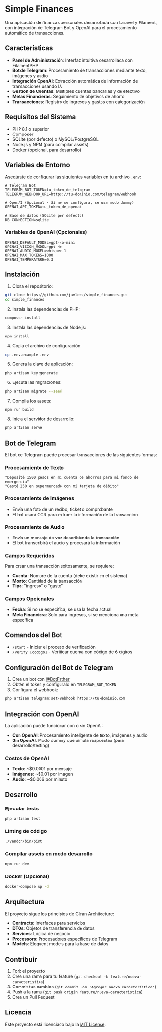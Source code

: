 # Simple Finances

Una aplicación de finanzas personales desarrollada con Laravel y Filament, con integración de Telegram Bot y OpenAI para el procesamiento automático de transacciones.

## Características

- **Panel de Administración**: Interfaz intuitiva desarrollada con FilamentPHP
- **Bot de Telegram**: Procesamiento de transacciones mediante texto, imágenes y audio
- **Integración OpenAI**: Extracción automática de información de transacciones usando IA
- **Gestión de Cuentas**: Múltiples cuentas bancarias y de efectivo
- **Metas Financieras**: Seguimiento de objetivos de ahorro
- **Transacciones**: Registro de ingresos y gastos con categorización

## Requisitos del Sistema

- PHP 8.1 o superior
- Composer
- SQLite (por defecto) o MySQL/PostgreSQL
- Node.js y NPM (para compilar assets)
- Docker (opcional, para desarrollo)

## Variables de Entorno

Asegúrate de configurar las siguientes variables en tu archivo `.env`:

```env
# Telegram Bot
TELEGRAM_BOT_TOKEN=tu_token_de_telegram
TELEGRAM_WEBHOOK_URL=https://tu-dominio.com/telegram/webhook

# OpenAI (Opcional - Si no se configura, se usa modo dummy)
OPENAI_API_TOKEN=tu_token_de_openai

# Base de datos (SQLite por defecto)
DB_CONNECTION=sqlite
```

### Variables de OpenAI (Opcionales)

```env
OPENAI_DEFAULT_MODEL=gpt-4o-mini
OPENAI_VISION_MODEL=gpt-4o
OPENAI_AUDIO_MODEL=whisper-1
OPENAI_MAX_TOKENS=1000
OPENAI_TEMPERATURE=0.3
```

## Instalación

1. Clona el repositorio:
```bash
git clone https://github.com/javleds/simple_finances.git
cd simple_finances
```

2. Instala las dependencias de PHP:
```bash
composer install
```

3. Instala las dependencias de Node.js:
```bash
npm install
```

4. Copia el archivo de configuración:
```bash
cp .env.example .env
```

5. Genera la clave de aplicación:
```bash
php artisan key:generate
```

6. Ejecuta las migraciones:
```bash
php artisan migrate --seed
```

7. Compila los assets:
```bash
npm run build
```

8. Inicia el servidor de desarrollo:
```bash
php artisan serve
```

## Bot de Telegram

El bot de Telegram puede procesar transacciones de las siguientes formas:

### Procesamiento de Texto
```
"Deposité 1500 pesos en mi cuenta de ahorros para mi fondo de emergencia"
"Gasté 250 en supermercado con mi tarjeta de débito"
```

### Procesamiento de Imágenes
- Envía una foto de un recibo, ticket o comprobante
- El bot usará OCR para extraer la información de la transacción

### Procesamiento de Audio
- Envía un mensaje de voz describiendo la transacción
- El bot transcribirá el audio y procesará la información

### Campos Requeridos
Para crear una transacción exitosamente, se requiere:
- **Cuenta**: Nombre de la cuenta (debe existir en el sistema)
- **Monto**: Cantidad de la transacción
- **Tipo**: "ingreso" o "gasto"

### Campos Opcionales
- **Fecha**: Si no se especifica, se usa la fecha actual
- **Meta Financiera**: Solo para ingresos, si se menciona una meta específica

## Comandos del Bot

- `/start` - Iniciar el proceso de verificación
- `/verify [código]` - Verificar cuenta con código de 6 dígitos

## Configuración del Bot de Telegram

1. Crea un bot con [@BotFather](https://t.me/botfather)
2. Obtén el token y configúralo en `TELEGRAM_BOT_TOKEN`
3. Configura el webhook:
```bash
php artisan telegram:set-webhook https://tu-dominio.com
```

## Integración con OpenAI

La aplicación puede funcionar con o sin OpenAI:

- **Con OpenAI**: Procesamiento inteligente de texto, imágenes y audio
- **Sin OpenAI**: Modo dummy que simula respuestas (para desarrollo/testing)

### Costos de OpenAI
- **Texto**: ~$0.0001 por mensaje
- **Imágenes**: ~$0.01 por imagen
- **Audio**: ~$0.006 por minuto

## Desarrollo

### Ejecutar tests
```bash
php artisan test
```

### Linting de código
```bash
./vendor/bin/pint
```

### Compilar assets en modo desarrollo
```bash
npm run dev
```

### Docker (Opcional)
```bash
docker-compose up -d
```

## Arquitectura

El proyecto sigue los principios de Clean Architecture:

- **Contracts**: Interfaces para servicios
- **DTOs**: Objetos de transferencia de datos
- **Services**: Lógica de negocio
- **Processors**: Procesadores específicos de Telegram
- **Models**: Eloquent models para la base de datos

## Contribuir

1. Fork el proyecto
2. Crea una rama para tu feature (`git checkout -b feature/nueva-caracteristica`)
3. Commit tus cambios (`git commit -am 'Agregar nueva característica'`)
4. Push a la rama (`git push origin feature/nueva-caracteristica`)
5. Crea un Pull Request

## Licencia

Este proyecto está licenciado bajo la [MIT License](https://opensource.org/licenses/MIT).
